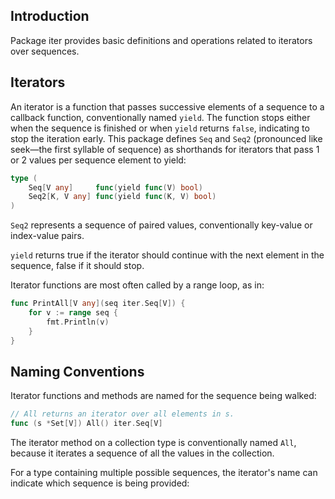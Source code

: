 ## Introduction

Package iter provides basic definitions and operations related to iterators over sequences.

## Iterators

An iterator is a function that passes successive elements of a sequence to a callback function, conventionally named `yield`. The function stops either when the sequence is finished or when `yield` returns `false`, indicating to stop the iteration early. This package defines `Seq` and `Seq2` (pronounced like seek—the first syllable of sequence) as shorthands for iterators that pass 1 or 2 values per sequence element to yield:

```go
type (
	Seq[V any]     func(yield func(V) bool)
	Seq2[K, V any] func(yield func(K, V) bool)
)
```

`Seq2` represents a sequence of paired values, conventionally key-value or index-value pairs.

`yield` returns true if the iterator should continue with the next element in the sequence, false if it should stop.

Iterator functions are most often called by a range loop, as in:

```go
func PrintAll[V any](seq iter.Seq[V]) {
	for v := range seq {
		fmt.Println(v)
	}
}
```

## Naming Conventions

Iterator functions and methods are named for the sequence being walked:

```go
// All returns an iterator over all elements in s.
func (s *Set[V]) All() iter.Seq[V]
```

The iterator method on a collection type is conventionally named `All`, because it iterates a sequence of all the values in the collection.

For a type containing multiple possible sequences, the iterator's name can indicate which sequence is being provided:
